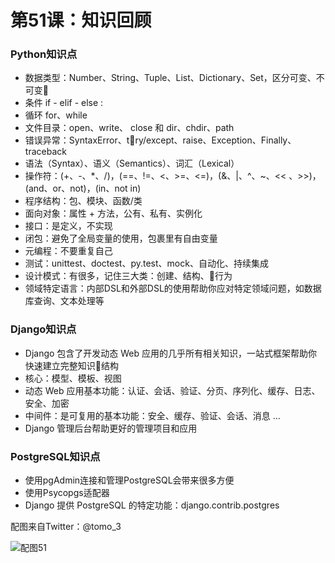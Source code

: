 # 第51课：知识回顾

### Python知识点
* 数据类型：Number、String、Tuple、List、Dictionary、Set，区分可变、不可变
* 条件 if - elif - else  :
* 循环 for、while
* 文件目录：open、write、 close 和 dir、chdir、path
* 错误异常：SyntaxError、try/except、raise、Exception、Finally、traceback
* 语法（Syntax）、语义（Semantics）、词汇（Lexical）
* 操作符：(+、-、*、/)，(==、!=、<、>=、<=)，(&、|、^、~、<< 、>>)，(and、or、not)，(in、not in)
* 程序结构：包、模块、函数/类
* 面向对象：属性 + 方法，公有、私有、实例化  
* 接口：是定义，不实现
* 闭包：避免了全局变量的使用，包裹里有自由变量
* 元编程：不要重复自己
* 测试：unittest、doctest、py.test、mock、自动化、持续集成
* 设计模式：有很多，记住三大类：创建、结构、行为
* 领域特定语言：内部DSL和外部DSL的使用帮助你应对特定领域问题，如数据库查询、文本处理等

### Django知识点
* Django 包含了开发动态 Web 应用的几乎所有相关知识，一站式框架帮助你快速建立完整知识结构
* 核心：模型、模板、视图
* 动态 Web 应用基本功能：认证、会话、验证、分页、序列化、缓存、日志、安全、加密
* 中间件：是可复用的基本功能：安全、缓存、验证、会话、消息 ...
* Django 管理后台帮助更好的管理项目和应用

### PostgreSQL知识点
* 使用pgAdmin连接和管理PostgreSQL会带来很多方便
* 使用Psycopgs适配器
* Django 提供 PostgreSQL 的特定功能：django.contrib.postgres

配图来自Twitter：@tomo_3

![配图51](https://wiki.huihoo.com/images/e/e9/Devopsgirls51.jpg)